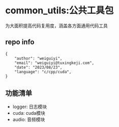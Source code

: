 # common_utils:公共工具包
为大面积提高代码复用度，涵盖各方面通用代码工具
## repo info
```json5
{
    "author": "weiguiyi",
    "email": "weiguiyi@tuxingkeji.com",
    "date": "2023/08/23",
    "language": "c/cpp/cuda",
}
```
## 功能清单
* logger: 日志模块
* cuda: cuda模块
* audio: 音频模块
